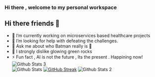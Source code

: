 ### Hi there , welcome to my personal workspace
## Hi there friends 👋

- 🔭 I’m currently working on microservices based healthcare projects
- 🤔 I’m looking for help with defeating the challenges.
- 💬 Ask me about who Batman really is 🦇
- 🤢 I strongly dislike glowing green rocks
- ⚡ Fun fact , AI is not the future , Its the present . Happining now! 
![Github Stats 3](https://github-readme-stats.vercel.app/api?username=rivalsolmons)  
![Github Stats](https://github-readme-streak-stats.herokuapp.com/?user=rivalsolmons)
[![GitHub Streak](https://github-readme-streak-stats.herokuapp.com?user=rivalsolmons&theme=radical&card_width=800)](https://git.io/streak-stats)
![Github Stats 2](https://github-readme-stats.vercel.app/api/top-langs/?username=rivalsolmons)
<!--
**clarkthesuper/clarkthesuper** is a ✨ _special_ ✨ repository because its `README.md` (this file) appears on your GitHub profile.

Here are some ideas to get you started:

- 🔭 I’m currently working on ...
- 🌱 I’m currently learning ...
- 👯 I’m looking to collaborate on ...
- 🤔 I’m looking for help with ...
- 💬 Ask me about ...
- 📫 How to reach me: ...
- 😄 Pronouns: ...
- ⚡ Fun fact: ...
## My Github Stats  

